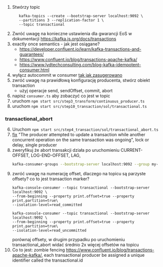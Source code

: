 1. Stwórzy topic 
   ```shell
      kafka-topics --create --bootstrap-server localhost:9092 \
      --partitions 3 --replication-factor 1 \
      --topic transactional
   ```
2. Zwróć uwagę na konieczne ustawienia dla gwarancji EoS w dokumentacji https://kafka.js.org/docs/transactions
3. exactly once semantics - jak jest osiągane?
   - https://developer.confluent.io/learn/kafka-transactions-and-guarantees/
   - https://www.confluent.io/blog/transactions-apache-kafka/
   - https://www.lydtechconsulting.com/blog-kafka-idempotent-consumer.html
4. wyłącz autocommit w consumer [tak jak zasugerowano](https://github.com/tulios/kafkajs/issues/1221#issuecomment-1032433659)
5. zwróć uwagę na prawidłową konfigurację producenta, stwórz obiekt transaction
    - użyj operacje send, sendOffset, commit, abort
6. napisz `consumer.ts` aby zobaczyć co jest w topic
7. uruchom `npm start src/step3_transform/continuous_producer.ts`
8. uruchom `npm start src/step10_transaction/sol/transactional.ts`

### transactional_abort
6. Uruchom `npm start src/step4_transaction/sol/transactional_abort.ts`
7. [fix](https://github.com/tulios/kafkajs/issues/302) "The producer attempted to update a transaction while another concurrent operation on the same transaction was ongoing", lock or delay, single producer
8. zweryfikuj że abort transakcji działa po uruchomieniu CURRENT-OFFSET, LOG-END-OFFSET, LAG, 
   ```sh
   kafka-consumer-groups --bootstrap-server localhost:9092 --group my-transactional-abort --describe
   ```
9. zwróć uwagę na numerację offset, dlaczego na topicu są parzyste offsety? co to jest transaction marker?
   ```shell
   kafka-console-consumer --topic transactional --bootstrap-server localhost:9092 \
   --from-beginning --property print.offset=true --property print.partition=true\
   --isolation-level=read_committed

   kafka-console-consumer --topic transactional --bootstrap-server localhost:9092 \
   --from-beginning --property print.offset=true --property print.partition=true\
   --isolation-level=read_uncommitted
   ```
   porównaj offsety, w drugim przypadku po uruchomieniu transactional_abort widać średnio 2x więcej offsetów na topicu
10. Co to jest: zombie fencing https://www.confluent.io/blog/transactions-apache-kafka/, each transactional producer be assigned a unique identifier called the transactional.id
